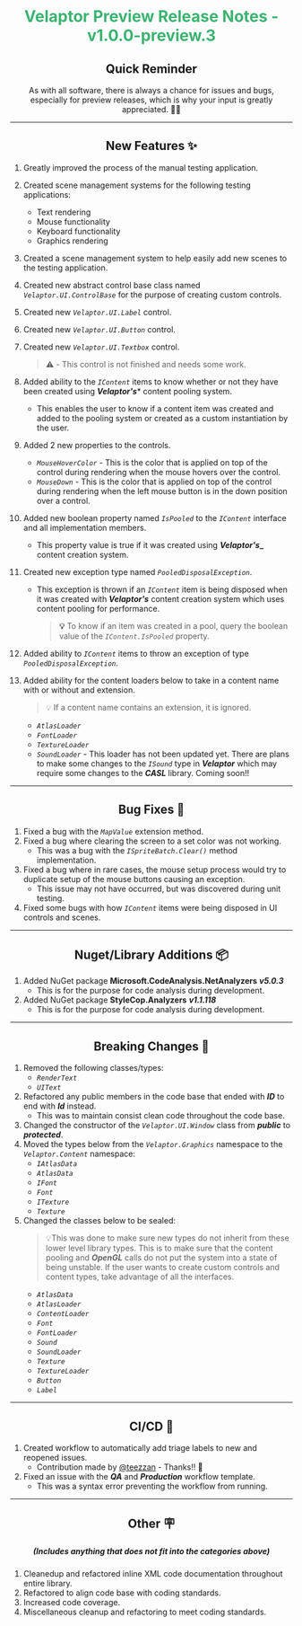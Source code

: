 <h1 align="center" style='color:mediumseagreen;font-weight:bold'>
   Velaptor Preview Release Notes - v1.0.0-preview.3
</h1>

<h2 align="center" style='font-weight:bold'>Quick Reminder</h2>

<div align="center">

As with all software, there is always a chance for issues and bugs, especially for preview releases, which is why your input is greatly appreciated. 🙏🏼
</div>

---

<h2 style="font-weight:bold" align="center">New Features ✨</h2>

1. Greatly improved the process of the manual testing application.
2. Created scene management systems for the following testing applications:
   - Text rendering
   - Mouse functionality
   - Keyboard functionality
   - Graphics rendering
3. Created a scene management system to help easily add new scenes to the testing application.
4. Created new abstract control base class named _`Velaptor.UI.ControlBase`_ for the purpose of creating custom controls.
5. Created new _`Velaptor.UI.Label`_ control.
6. Created new _`Velaptor.UI.Button`_ control.
7. Created new _`Velaptor.UI.Textbox`_ control.
   > ⚠️ - This control is not finished and needs some work.
8. Added ability to the _`IContent`_ items to know whether or not they have been created using **_Velaptor's_*** content pooling system.
   - This enables the user to know if a content item was created and added to the pooling system or created as a custom instantiation by the user.
9. Added 2 new properties to the controls.
   - _`MouseHoverColor`_ - This is the color that is applied on top of the control during rendering when the mouse hovers over the control.
   - _`MouseDown`_ - This is the color that is applied on top of the control during rendering when the left mouse button is in the down position over a control.
10. Added new boolean property named _`IsPooled`_ to the _`IContent`_ interface and all implementation members.
    - This property value is true if it was created using **_Velaptor's__** content creation system.
11. Created new exception type named _`PooledDisposalException`_.
    - This exception is thrown if an _`IContent`_ item is being disposed when it was created with **_Velaptor's_** content creation system which uses content pooling for performance.
      > **💡** To know if an item was created in a pool, query the boolean value of the _`IContent.IsPooled`_ property.
       
12. Added ability to _`IContent`_ items to throw an exception of type _`PooledDisposalException`_.
13. Added ability for the content loaders below to take in a content name with or without and extension.
      > 💡 If a content name contains an extension, it is ignored.
    - _`AtlasLoader`_
    - _`FontLoader`_
    - _`TextureLoader`_
    - _`SoundLoader`_ - This loader has not been updated yet.  There are plans to make some changes to the _`ISound`_ type in **_Velaptor_** which may require some changes to the **_CASL_** library.  Coming soon!!

---

<h2 style="font-weight:bold" align="center">Bug Fixes 🐛</h2>

1. Fixed a bug with the _`MapValue`_ extension method.
2. Fixed a bug where clearing the screen to a set color was not working.
   - This was a bug with the _`ISpriteBatch.Clear()`_ method implementation.
3. Fixed a bug where in rare cases, the mouse setup process would try to duplicate setup of the mouse buttons causing an exception.
   - This issue may not have occurred, but was discovered during unit testing.
4. Fixed some bugs with how _`IContent`_ items were being disposed in UI controls and scenes.

---

<h2 style="font-weight:bold" align="center">Nuget/Library Additions 📦</h2>

1. Added NuGet package **Microsoft.CodeAnalysis.NetAnalyzers** **_v5.0.3_**
   - This is for the purpose for code analysis during development.
2. Added NuGet package **StyleCop.Analyzers** **_v1.1.118_**
   - This is for the purpose for code analysis during development.

---

<h2 style="font-weight:bold" align="center">Breaking Changes 🧨</h2>

1. Removed the following classes/types:
   - _`RenderText`_
   - _`UIText`_
2. Refactored any public members in the code base that ended with **_ID_** to end with **_Id_** instead.
   - This was to maintain consist clean code throughout the code base.
3. Changed the constructor of the _`Velaptor.UI.Window`_ class from **_public_** to **_protected_**.
4. Moved the types below from the _`Velaptor.Graphics`_ namespace to the _`Velaptor.Content`_ namespace:
   - _`IAtlasData`_
   - _`AtlasData`_
   - _`IFont`_
   - _`Font`_
   - _`ITexture`_
   - _`Texture`_
5. Changed the classes below to be sealed:
      >💡This was done to make sure new types do not inherit from these lower level library types.  This is to make sure that the content pooling and **_OpenGL_** calls do not put the system into a state of being unstable.  If the user wants to create custom controls and content types, take advantage of all the interfaces. 
   - _`AtlasData`_
   - _`AtlasLoader`_
   - _`ContentLoader`_
   - _`Font`_
   - _`FontLoader`_
   - _`Sound`_
   - _`SoundLoader`_
   - _`Texture`_
   - _`TextureLoader`_
   - _`Button`_
   - _`Label`_

---

<h2 style="font-weight:bold" align="center">CI/CD 🚀</h2>

1. Created workflow to automatically add triage labels to new and reopened issues.
   - Contribution made by [@teezzan](https://github.com/teezzan) - Thanks!! 🙏
2. Fixed an issue with the **_QA_** and **_Production_** workflow template.
   - This was a syntax error preventing the workflow from running.

---

<h2 style="font-weight:bold" align="center">Other 🪧</h2>
<h5 align="center">(Includes anything that does not fit into the categories above)</h5>

1. Cleanedup and refactored inline XML code documentation throughout entire library.
2. Refactored to align code base with coding standards.
3. Increased code coverage.
4. Miscellaneous cleanup and refactoring to meet coding standards.
